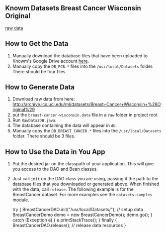 ## Knowm Datasets Breast Cancer Wisconsin Original

[raw data](http://archive.ics.uci.edu/ml/datasets/Breast+Cancer+Wisconsin+%28Original%29)

## How to Get the Data

1. Manually download the database files that have been uploaded to Knowm's Google Drive account [here](https://drive.google.com/folderview?id=0ByP7_A9vXm17VXhuZzBrcnNubEE&usp=sharing#list).
1. Manually copy the `DB_PCB.*` files into the `/usr/local/Datasets` folder. There should be four files. 

## How to Generate Data

1. Download raw data from here: http://archive.ics.uci.edu/ml/datasets/Breast+Cancer+Wisconsin+%28Original%29
1. put the `breast-cancer-wisconsin.data` file in a `raw` folder in project root
1. Run `RawData2DB.java`. 
1. The database containing the data will appear in `db`.
1. Manually copy the `DB_BREAST_CANCER.*` files into the `/usr/local/Datasets` folder. There should be 3 files. 

## How to Use the Data in You App

1. Put the desired jar on the classpath of your application. This will give you access to the DAO and Bean classes.
1. Just call `init` on the DAO class you are using, passing it the path to the database files that you downloaded or generated above. When finished with the data, call `release`. The following example is for the BreastCancer dataset. For more examples see the `datasets-samples` module. 


    try {
      BreastCancerDAO.init("/usr/local/Datasets/"); // setup data
      BreastCancerDemo demo = new BreastCancerDemo();
      demo.go();
    } catch (Exception e) {
      e.printStackTrace();
    } finally {
      BreastCancerDAO.release(); // release data resources
    }
